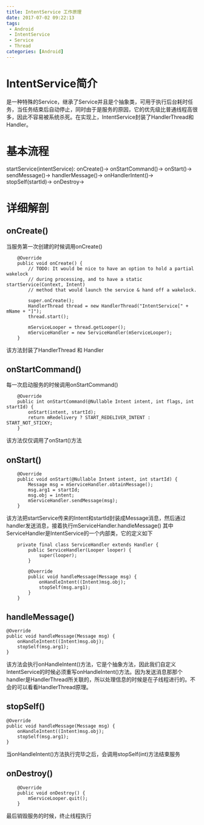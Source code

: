 ```yaml
---
title: IntentService 工作原理
date: 2017-07-02 09:22:13
tags:
 - Android
 - IntentService
 - Service
 - Thread
categories: [Android]
---
```


# IntentService简介
是一种特殊的Service，继承了Service并且是个抽象类，可用于执行后台耗时任务，当任务结束后自动停止，同时由于是服务的原因，它的优先级比普通线程高很多，因此不容易被系统杀死。在实现上，IntentService封装了HandlerThread和Handler。

# 基本流程

startService(intentService):
onCreate()->
onStartCommand()->
onStart()->
sendMessage()->
handlerMessage()->
onHandlerIntent()->
stopSelf(startId)->
onDestroy->



# 详细解剖
## onCreate()
当服务第一次创建的时候调用onCreate()
```
    @Override
    public void onCreate() {
        // TODO: It would be nice to have an option to hold a partial wakelock
        // during processing, and to have a static startService(Context, Intent)
        // method that would launch the service & hand off a wakelock.

        super.onCreate();
        HandlerThread thread = new HandlerThread("IntentService[" + mName + "]");
        thread.start();

        mServiceLooper = thread.getLooper();
        mServiceHandler = new ServiceHandler(mServiceLooper);
    }
```
该方法封装了HandlerThread 和 Handler

## onStartCommand()
每一次启动服务的时候调用onStartCommand()
```
    @Override
    public int onStartCommand(@Nullable Intent intent, int flags, int startId) {
        onStart(intent, startId);
        return mRedelivery ? START_REDELIVER_INTENT : START_NOT_STICKY;
    }
```
该方法仅仅调用了onStart()方法
## onStart()
```
    @Override
    public void onStart(@Nullable Intent intent, int startId) {
        Message msg = mServiceHandler.obtainMessage();
        msg.arg1 = startId;
        msg.obj = intent;
        mServiceHandler.sendMessage(msg);
    }
```
该方法把startService传来的Intent和startId封装成Message消息，然后通过handler发送消息，接着执行mServiceHandler.handleMessage()
其中ServiceHandler是IntentService的一个内部类，它的定义如下
```
    private final class ServiceHandler extends Handler {
        public ServiceHandler(Looper looper) {
            super(looper);
        }

        @Override
        public void handleMessage(Message msg) {
            onHandleIntent((Intent)msg.obj);
            stopSelf(msg.arg1);
        }
    }
```

## handleMessage()
```
@Override
public void handleMessage(Message msg) {
	onHandleIntent((Intent)msg.obj);
	stopSelf(msg.arg1);
}
```
该方法会执行onHandleIntent()方法，它是个抽象方法，因此我们自定义IntentService的时候必须重写onHandleIntent()方法。因为发送消息那那个handler是HandlerThread所关联的，所以处理信息的时候是在子线程进行的。不会的可以看看HandlerThread原理。

## stopSelf()
```
@Override
public void handleMessage(Message msg) {
	onHandleIntent((Intent)msg.obj);
	stopSelf(msg.arg1);
}
```
当onHandleIntent()方法执行完毕之后，会调用stopSelf(int)方法结束服务


## onDestroy()
```
    @Override
    public void onDestroy() {
        mServiceLooper.quit();
    }
```
最后销毁服务的时候，终止线程执行